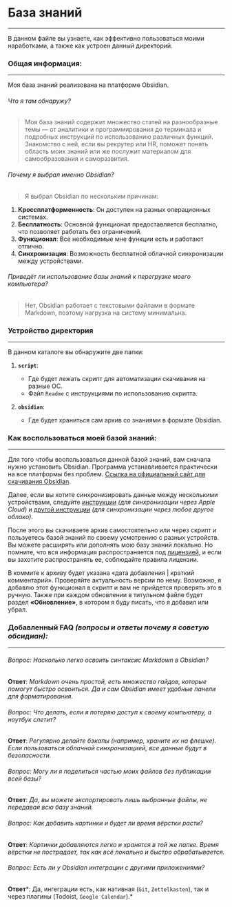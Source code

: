 # База знаний

---

В данном файле вы узнаете, как эффективно пользоваться моими наработками, а также как устроен данный директорий.

### Общая информация:

---

Моя база знаний реализована на платформе Obsidian.

###### Что я там обнаружу?

> Моя база знаний содержит множество статей на разнообразные темы — от аналитики и программирования до терминала и подробных инструкций по использованию различных функций. Знакомство с ней, если вы рекрутер или HR, поможет понять область моих знаний или же послужит материалом для самообразования и саморазвития.

###### Почему я выбрал именно Obsidian?

> Я выбрал Obsidian по нескольким причинам:

1. **Кроссплатформенность**: Он доступен на разных операционных системах.
2. **Бесплатность**: Основной функционал предоставляется бесплатно, что позволяет работать без ограничений.
3. **Функционал**: Все необходимые мне функции есть и работают отлично.
4. **Синхронизация**: Возможность бесплатной облачной синхронизации между устройствами.

###### Приведёт ли использование базы знаний к перегрузке моего компьютера?

> Нет, Obsidian работает с текстовыми файлами в формате Markdown, поэтому нагрузка на систему минимальна.

### Устройство директория

---

В данном каталоге вы обнаружите две папки:

1. **`script`**:

   - Где будет лежать скрипт для автоматизации скачивания на разные ОС.
   - Файл `Readme` с инструкциями по использованию скрипта.
2. **`obsidian`**:

   - Где будет храниться сам архив со знаниями в формате Obsidian.

### Как воспользоваться моей базой знаний:

---

Для того чтобы воспользоваться данной базой знаний, вам сначала нужно установить Obsidian. Программа устанавливается практически на все платформы без проблем.
[Ссылка на официальный сайт для скачивания Obsidian](https://obsidian.md/download).

Далее, если вы хотите синхронизировать данные между несколькими устройствами, следуйте [инструкции](https://habr.com/ru/articles/841994/) *(для синхронизации через Apple Cloud)* и [другой инструкции](https://telegra.ph/Obsidian--YAndeksDisk-Win--Android--iOS-09-25) *(для синхронизации через любое другое облако)*.

После этого вы скачиваете архив самостоятельно или через скрипт и пользуетесь базой знаний по своему усмотрению с разных устройств. Вы можете расширять или дополнять мою базу знаний локально. Но помните, что вся информация распространяется под [лицензией](https://github.com/Akhzariell/Akhzariel-Projects/blob/master/GLOBAL_README.md), и если вы захотите распространять ее, соблюдайте правила лицензии.

В коммите к архиву будет указана «дата добавления | краткий комментарий». Проверяйте актуальность версии по нему. Возможно, я добавлю этот функционал в скрипт и вам не прийдется проверять это в ручную. Также при каждом обновлении в титульном файле будет раздел **«Обновление»**, в котором я буду писать, что я добавил или убрал.

### Добавленный FAQ *(вопросы и ответы почему я советую обсидиан):*

---

###### Вопрос: Насколько легко освоить синтаксис Markdown в Obsidian?

**Ответ**: *Markdown очень простой, есть множество гайдов, которые помогут быстро освоиться. Да и сам Obsidian имеет удобные панели для форматирования.*

###### Вопрос: Что делать, если я потеряю доступ к своему компьютеру, а ноутбук слетит?

**Ответ**: *Регулярно делайте бэкапы (например, храните их на флешке). Если пользоваться облачной синхронизацией, все данные будут в безопасности.*

###### Вопрос: Могу ли я поделиться частью моих файлов без публикации всей базы?

**Ответ**: *Да, вы можете экспортировать лишь выбранные файлы, не передавая всю базу знаний.*

###### Вопрос: Как добавить картинки и будет ли время вёрстки расти?

**Ответ**: *Картинки добавляются легко и хранятся в той же папке. Время вёрстки не пострадает, так как всё локально и быстро обрабатывается.*

###### Вопрос: Есть ли у Obsidian интеграции с другими приложениями?

**Ответ***: Да, ингеграции есть, как нативная (`Git`, `Zettelkasten`), так и через плагины (Todoist, `Google Calendar`).*
